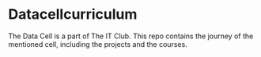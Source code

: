 # Datacellcurriculum
The Data Cell is a part of The IT Club. This repo contains the journey of the mentioned cell, including the projects and the courses.
